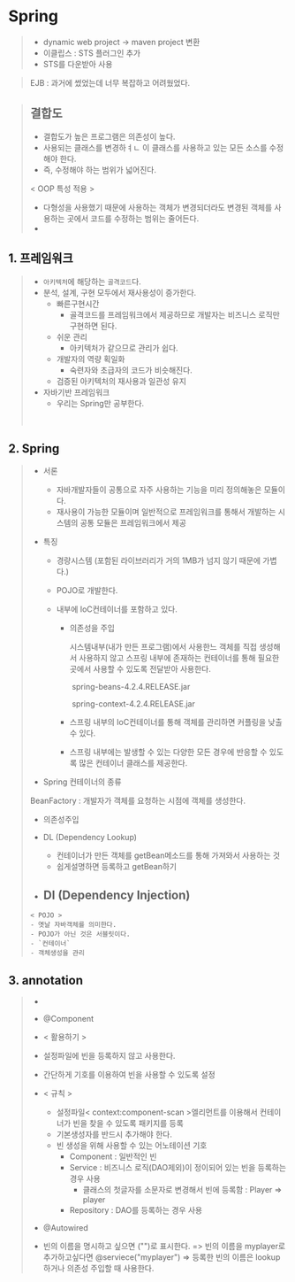 # Spring

> - dynamic web project -> maven project 변환
> - 이클립스 : STS 플러그인 추가
> - STS를 다운받아 사용

> EJB : 과거에 썼었는데 너무 복잡하고 어려웠었다.

> ## 결합도
>
> - 결합도가 높은 프로그램은 의존성이 높다.
> - 사용되는 클래스를 변경하ㅕㄴ 이 클래스를 사용하고 있는 모든 소스를 수정해야 한다.
> - 즉, 수정해야 하는 범위가 넓어진다.
>
> < OOP 특성 적용 >
>
> - 다형성을 사용했기 때문에 사용하는 객체가 변경되더라도 변경된 객체를 사용하는 곳에서 코드를 수정하는 범위는 줄어든다.
> - 

## 1. 프레임워크

> - `아키텍처`에 해당하는 `골격코드`다.
> - 분석, 설계, 구현 모두에서 재사용성이 증가한다. 
>   - 빠른구현시간
>     - 골격코드를 프레임워크에서 제공하므로 개발자는 비즈니스 로직만 구현하면 된다.
>   - 쉬운 관리
>     - 아키텍처가 같으므로 관리가 쉽다.
>   - 개발자의 역량 획일화
>     - 숙련자와 초급자의 코드가 비슷해진다.
>   - 검증된 아키텍처의 재사용과 일관성 유지
> - 자바기반 프레임워크
>   - 우리는 Spring만 공부한다.
>
> ​         

## 2. Spring

> - 서론
>   - 자바개발자들이 공통으로 자주 사용하는 기능을 미리 정의해놓은 모듈이다.
>   - 재사용이 가능한 모듈이며 일반적으로 프레임워크를 통해서 개발하는 시스템의 공통 모듈은 프레임워크에서 제공
>
> - 특징
>
>   - 경량시스템 (포함된 라이브러리가 거의 1MB가 넘지 않기 때문에 가볍다.)
>
>   - POJO로 개발한다.
>
>   - 내부에 IoC컨테이너를 포함하고 있다.
>
>     - 의존성을 주입
>
>       시스템내부(내가 만든 프로그램)에서 사용한느 객체를 직접 생성해서 사용하지 않고 스프링 내부에 존재하는 컨테이너를 통해 필요한 곳에서 사용할 수 있도록 전달받아 사용한다.
>
>       ​	spring-beans-4.2.4.RELEASE.jar
>
>       ​	spring-context-4.2.4.RELEASE.jar
>
>     - 스프링 내부의 IoC컨테이너를 통해 객체를 관리하면 커플링을 낮출 수 있다.
>
>     - 스프링 내부에는 발생할 수 있는 다양한 모든 경우에 반응할 수 있도록 많은 컨테이너 클래스를 제공한다.
>
> -  Spring 컨테이너의 종류
>
>   BeanFactory : 개발자가 객체를 요청하는 시점에 객체를 생성한다.
>
> -  의존성주입
>
>   - DL (Dependency Lookup)
>     - 컨테이너가 만든 객체를 getBean메소드를 통해 가져와서 사용하는 것
>     - 쉽게설명하면 등록하고 getBean하기
>   - DI (Dependency Injection)
>     - 
>
> ```mark
> < POJO >
> - 옛날 자바객체를 의미한다. 
> - POJO가 아닌 것은 서블릿이다.
> - `컨테이너`
> - 객체생성을 관리  
> ```

## 3. annotation

>- 
>
>- @Component
>
>- < 활용하기 >
>  - 설정파일에 빈을 등록하지 않고 사용한다.
>  - 간단하게 기호를 이용하여 빈을 사용할 수 있도록 설정
>  - < 규칙 >
>    - 설정파일< context:component-scan >엘리먼트를 이용해서 컨테이너가 빈을 찾을 수 있도록 패키지를 등록
>    - 기본생성자를 반드시 추가해야 한다.
>    - 빈 생성을 위해 사용할 수 있는 어노테이션 기호
>      - Component : 일반적인 빈
>      - Service : 비즈니스 로직(DAO제외)이 정이되어 있는 빈을 등록하는 경우 사용
>        - 클래스의 첫글자를 소문자로 변경해서 빈에 등록함 : Player => player
>      - Repository : DAO를 등록하는 경우 사용
>- @Autowired
>
>- 빈의 이름을 명시하고 싶으면 ("")로 표시한다.
>  => 빈의 이름을 myplayer로 추가하고싶다면 @serviece("myplayer")
>  => 등록한 빈의 이름은 lookup하거나 의존성 주입할 때 사용한다.















